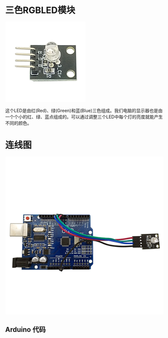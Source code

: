 # 三色RGBLED模块

![](/assets/RGBLED.png)

这个LED是由红\(Red\)、绿\(Green\)和蓝\(Blue\)三色组成。我们电脑的显示器也是由一个个小的红、绿、蓝点组成的。可以通过调整三个LED中每个灯的亮度就能产生不同的颜色。

# 连线图

![](/assets/三色RGB连接.png)

## Arduino 代码




